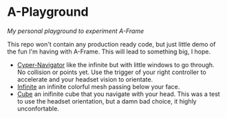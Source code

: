 # A-Playground

_My personal playground to experiment A-Frame_

This repo won't contain any production ready code, but just little demo of the fun I'm having with A-Frame. This will lead to something big, I hope.

- [Cyper-Navigator](https://maxwellito.github.io/a-playground/cyber-navigator/) like the infinite but with little windows to go through. No collision or points yet. Use the trigger of your right controller to accelerate and your headset vision to orientate.
- [Infinite](https://maxwellito.github.io/a-playground/infinite.html) an infinite colorful mesh passing below your face.
- [Cube](https://maxwellito.github.io/a-playground/cube.html) an inifinite cube that you navigate with your head. This was a test to use the headset orientation, but a damn bad choice, it highly unconfortable.
